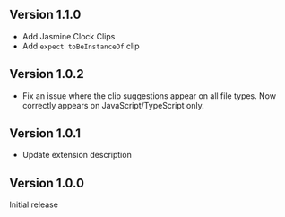 ## Version 1.1.0

* Add Jasmine Clock Clips
* Add `expect toBeInstanceOf` clip

## Version 1.0.2

* Fix an issue where the clip suggestions appear on all file types. Now correctly appears on JavaScript/TypeScript only.

## Version 1.0.1

* Update extension description

## Version 1.0.0

Initial release
